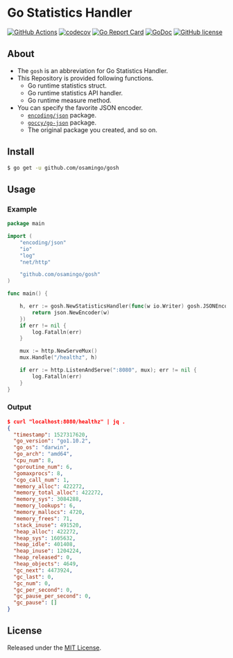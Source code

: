 # Go Statistics Handler

[![GitHub Actions](https://github.com/osamingo/gosh/workflows/CI/badge.svg?branch=master)](https://github.com/osamingo/gosh/actions?query=workflow%3ACI+branch%3Amaster)
[![codecov](https://codecov.io/gh/osamingo/gosh/branch/master/graph/badge.svg)](https://codecov.io/gh/osamingo/gosh)
[![Go Report Card](https://goreportcard.com/badge/github.com/osamingo/gosh)](https://goreportcard.com/report/github.com/osamingo/gosh)
[![GoDoc](https://godoc.org/github.com/osamingo/gosh?status.svg)](https://godoc.org/github.com/osamingo/gosh)
[![GitHub license](https://img.shields.io/badge/license-MIT-blue.svg)](https://raw.githubusercontent.com/osamingo/gosh/master/LICENSE)

## About

- The `gosh` is an abbreviation for Go Statistics Handler.
- This Repository is provided following functions.
  - Go runtime statistics struct.
  - Go runtime statistics API handler.
  - Go runtime measure method.
- You can specify the favorite JSON encoder.
  - [`encoding/json`](https://pkg.go.dev/encoding/json/) package.
  - [`goccy/go-json`](https://pkg.go.dev/github.com/goccy/go-json) package.
  - The original package you created, and so on.

## Install

```bash
$ go get -u github.com/osamingo/gosh
```

## Usage

### Example

```go
package main

import (
	"encoding/json"
	"io"
	"log"
	"net/http"

	"github.com/osamingo/gosh"
)

func main() {

	h, err := gosh.NewStatisticsHandler(func(w io.Writer) gosh.JSONEncoder {
		return json.NewEncoder(w)
	})
	if err != nil {
		log.Fatalln(err)
	}

	mux := http.NewServeMux()
	mux.Handle("/healthz", h)

	if err := http.ListenAndServe(":8080", mux); err != nil {
		log.Fatalln(err)
	}
}
```

### Output

```json
$ curl "localhost:8080/healthz" | jq .
{
  "timestamp": 1527317620,
  "go_version": "go1.10.2",
  "go_os": "darwin",
  "go_arch": "amd64",
  "cpu_num": 8,
  "goroutine_num": 6,
  "gomaxprocs": 8,
  "cgo_call_num": 1,
  "memory_alloc": 422272,
  "memory_total_alloc": 422272,
  "memory_sys": 3084288,
  "memory_lookups": 6,
  "memory_mallocs": 4720,
  "memory_frees": 71,
  "stack_inuse": 491520,
  "heap_alloc": 422272,
  "heap_sys": 1605632,
  "heap_idle": 401408,
  "heap_inuse": 1204224,
  "heap_released": 0,
  "heap_objects": 4649,
  "gc_next": 4473924,
  "gc_last": 0,
  "gc_num": 0,
  "gc_per_second": 0,
  "gc_pause_per_second": 0,
  "gc_pause": []
}
```


## License

Released under the [MIT License](https://github.com/osamingo/gosh/blob/master/LICENSE).
